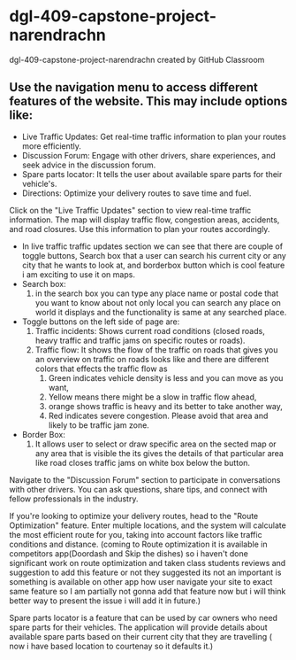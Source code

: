 # dgl-409-capstone-project-narendrachn
dgl-409-capstone-project-narendrachn created by GitHub Classroom

## Use the navigation menu to access different features of the website. This may include options like:

-  Live Traffic Updates: Get real-time traffic information to plan your routes more efficiently.
-  Discussion Forum: Engage with other drivers, share experiences, and seek advice in the discussion forum.
-  Spare parts locator: It tells the  user about available spare parts for their vehicle's.
-  Directions: Optimize your delivery routes to save time and fuel.

Click on the "Live Traffic Updates" section to view real-time traffic information. The map will display traffic flow, congestion areas, accidents, and road closures. Use this information to plan your routes accordingly.

- In live traffic traffic updates section we can see that there are couple of toggle buttons, Search box that a user can search his current city or any city that he wants to look at, and borderbox button which is cool feature i am exciting to use it on maps.
- Search box: 
    1. in the search box you can  type any place name or postal code that you want to know about not only local you can search any place on world it displays and the functionality is same at any searched place.
- Toggle buttons on the left side of page are:
    1. Traffic incidents:  Shows current road conditions (closed roads, heavy traffic and traffic jams on  specific routes or roads).
    2. Traffic flow: It shows the flow of the traffic on roads that gives you an overview on traffic on roads looks like and there are different colors that effects the traffic flow as 
        1. Green indicates vehicle density is less and you can move as you want,
        2. Yellow means there might be a slow in traffic flow ahead,
        3. orange shows traffic is heavy and its better to take another way,
        4. Red indicates  severe congestion. Please avoid that area and likely to be traffic jam zone.
- Border Box:
    1. It allows user to select or draw specific area on the sected map or any area that is visible the its gives the details of that particular area like road closes traffic jams on white box below the button.

Navigate to the "Discussion Forum" section to participate in conversations with other drivers. You can ask questions, share tips, and connect with fellow professionals in the industry.

If you're looking to optimize your delivery routes, head to the "Route Optimization" feature. Enter multiple locations, and the system will calculate the most efficient route for you, taking into account factors like traffic conditions and distance.
(coming to Route optimization it is available in competitors app(Doordash and Skip the dishes) so i haven't done significant work on route optimization and taken class students reviews and suggestion to add this feature or not they suggested its not an important is something is available on other app how user navigate your site to exact same feature so I am partially not gonna add that feature now but i will think better way to present the issue i will add it in future.)

Spare parts locator  is a feature that can be used by car owners who need spare parts for their vehicles. The application will provide details about available spare parts based on their current city that they are travelling ( now i have based location to courtenay so it defaults it.)

